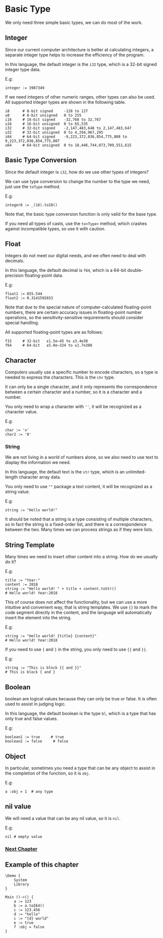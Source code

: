 # Basic Type
We only need three simple basic types, we can do most of the work.

## Integer
Since our current computer architecture is better at calculating integers, a separate integer type helps to increase the efficiency of the program.

In this language, the default integer is the `i32` type, which is a 32-bit signed integer type data.

E.g:
```
integer := 3987349
```

If we need integers of other numeric ranges, other types can also be used. All supported integer types are shown in the following table.
```
i8      # 8-bit signed     -128 to 127
u8      # 8-bit unsigned   0 to 255
i16     # 16-bit signed    -32,768 to 32,767
u16     # 16-bit unsigned  0 to 65,535
i32     # 32-bit signed    -2,147,483,648 to 2,147,483,647
u32     # 32-bit unsigned  0 to 4,294,967,295
i64     # 64-bit signed    -9,223,372,036,854,775,808 to 9,223,372,036,854,775,807
u64     # 64-bit unsigned  0 to 18,446,744,073,709,551,615
```
## Basic Type Conversion
Since the default integer is `i32`, how do we use other types of integers?

We can use type conversion to change the number to the type we need, just use the `toType` method.

E.g:
```
integer8 := _(16).toI8()
```

Note that, the basic type conversion function is only valid for the base type.

If you need all types of casts, use the `to<Type>` method, which crashes against incompatible types, so use it with caution.
## Float 
Integers do not meet our digital needs, and we often need to deal with decimals.

In this language, the default decimal is `f64`, which is a 64-bit double-precision floating-point data.

E.g:
```
float1 := 855.544
float2 := 0.3141592653
```
Note that due to the special nature of computer-calculated floating-point numbers, there are certain accuracy issues in floating-point number operations, so the sensitivity-sensitive requirements should consider special handling.

All supported floating-point types are as follows:
```
f32     # 32-bit   ±1.5e−45 to ±3.4e38
f64     # 64-bit   ±5.0e−324 to ±1.7e308
```
## Character
Computers usually use a specific number to encode characters, so a type is needed to express the characters. This is the `chr` type.

It can only be a single character, and it only represents the correspondence between a certain character and a number, so it is a character and a number.

You only need to wrap a character with `''`, it will be recognized as a character value.

E.g:
```
char := 'x'
char2 := '8'
```
### String
We are not living in a world of numbers alone, so we also need to use text to display the information we need. 

In this language, the default text is the `str` type, which is an unlimited-length character array data.

You only need to use `""` package a text content, it will be recognized as a string value.

E.g:
```
string := "Hello world!"
```

It should be noted that a string is a type consisting of multiple characters, so in fact the string is a fixed-order list, and there is a correspondence between the two. Many times we can process strings as if they were lists.
## String Template
Many times we need to insert other content into a string. How do we usually do it?

E.g:
```
title := "Year:"
content := 2018
string := "Hello world! " + title + content.toStr()
# Hello world! Year:2018
```

This of course does not affect the functionality, but we can use a more intuitive and convenient way, that is string templates.
We use `{}` to mark the code segment directly in the content, and the language will automatically insert the element into the string.

E.g:
```
string := "Hello world! {title} {content}"
# Hello world! Year:2018
```

If you need to use `{` and `}` in the string, you only need to use `{{` and `}}`.

E.g:
```
string := "This is block {{ and }}"
# This is block { and }
```
## Boolean
boolean are logical values ​​because they can only be true or false. It is often used to assist in judging logic.

In this language, the default boolean is the type `bl`, which is a type that has only true and false values.

E.g:
```
boolean1 := true     # true  
boolean2 := false     # false  
```
## Object
In particular, sometimes you need a type that can be any object to assist in the completion of the function, so it is `obj`.

E.g:
```
a :obj = 1  # any type
```

## nil value
We will need a value that can be any nil value, so it is `nil`.

E.g:
```
nil # empty value
```

### [Next Chapter](operator.md)

## Example of this chapter
```
\Demo {
    System
    Library
}

Main ()->() {
    a := 123
    b := a.toI64()
    c := 123.456
    d := "hello"
    c := "{d} world"
    e := true
    f :obj = false
}
```